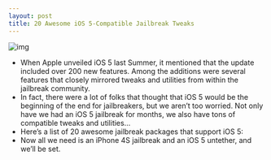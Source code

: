 ```yaml
---
layout: post
title: 20 Awesome iOS 5-Compatible Jailbreak Tweaks
---
```

![img](http://media.idownloadblog.com/wp-content/uploads/2011/10/iOS-5-features-e1318437988451.jpeg)
* When Apple unveiled iOS 5 last Summer, it mentioned that the update included over 200 new features. Among the additions were several features that closely mirrored tweaks and utilities from within the jailbreak community.
* In fact, there were a lot of folks that thought that iOS 5 would be the beginning of the end for jailbreakers, but we aren’t too worried. Not only have we had an iOS 5 jailbreak for months, we also have tons of compatible tweaks and utilities…
* Here’s a list of 20 awesome jailbreak packages that support iOS 5:
* Now all we need is an iPhone 4S jailbreak and an iOS 5 untether, and we’ll be set.

